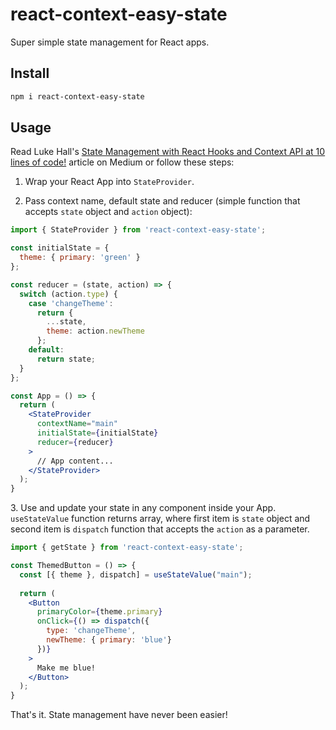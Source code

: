 # react-context-easy-state

Super simple state management for React apps.

## Install

```sh
npm i react-context-easy-state
```

## Usage

Read Luke Hall's [State Management with React Hooks and Context API at 10 lines of code!](https://medium.com/simply/state-management-with-react-hooks-and-context-api-at-10-lines-of-code-baf6be8302c) article on Medium or follow these steps:

1. Wrap your React App into `StateProvider`.

2. Pass context name, default state and reducer (simple function that accepts `state` object and `action` object):

```jsx harmony
import { StateProvider } from 'react-context-easy-state';

const initialState = {
  theme: { primary: 'green' }
};

const reducer = (state, action) => {
  switch (action.type) {
    case 'changeTheme':
      return {
        ...state,
        theme: action.newTheme
      };
    default:
      return state;
  }
};

const App = () => {
  return (
    <StateProvider
      contextName="main"
      initialState={initialState}
      reducer={reducer}
    >
      // App content...
    </StateProvider>
  );  
}
```

3\. Use and update your state in any component inside your App.
`useStateValue` function returns array, where first item is `state` object and second item is `dispatch` function that accepts the `action` as a parameter. 

```jsx harmony
import { getState } from 'react-context-easy-state';

const ThemedButton = () => {
  const [{ theme }, dispatch] = useStateValue("main");
  
  return (
    <Button
      primaryColor={theme.primary}
      onClick={() => dispatch({
        type: 'changeTheme',
        newTheme: { primary: 'blue'}
      })}
    >
      Make me blue!
    </Button>
  );
}
```

That's it. State management have never been easier!

